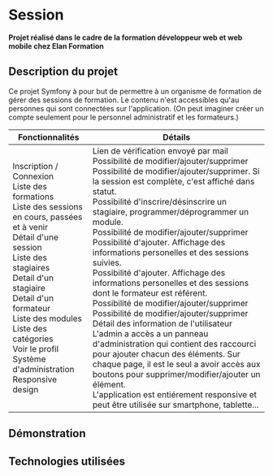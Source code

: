 # Session 

<b>Projet réalisé dans le cadre de la formation développeur web et web mobile chez Elan Formation </b>

##  Description du projet

Ce projet Symfony à pour but de permettre à un organisme de formation de gérer des sessions de formation. Le contenu n'est accessibles qu'au personnes qui sont connectées sur l'application. (On peut imaginer créer un compte seulement pour le personnel administratif et les formateurs.)

<table>
<thead>
  <tr>
      <th> Fonctionnalités </th>
      <th> Détails </th>
   </tr> 
</thead>
<tbody>
  <tr>
    <td>
        Inscription / Connexion <br>
        Liste des formations <br>
        Liste des sessions en cours, passées et à venir <br>
        Détail d'une session<br>
        Liste des stagiaires <br>
        Detail d'un stagiaire <br>
        Detail d'un formateur<br> 
        Liste des modules <br>
        Liste des catégories <br>
        Voir le profil <br>
        Système d'administration <br>
        Responsive design <br>
    </td>
    <td>
         Lien de vérification envoyé par mail <br>
        Possibilité de modifier/ajouter/supprimer<br>
        Possibilité de modifier/ajouter/supprimer. Si la session est complète, c'est affiché dans statut. <br>
        Possibilité d'inscrire/désinscrire un stagiaire, programmer/déprogrammer un module. <br>
        Possibilité de modifier/ajouter/supprimer<br>
        Possibilité d'ajouter. Affichage des informations personelles et des sessions suivies. <br>
        Possibilité d'ajouter. Affichage des informations personelles et des sessions dont le formateur est référent.<br> 
        Possibilité de modifier/ajouter/supprimer <br>
        Possibilité de modifier/ajouter/supprimer <br>
         Détail des information de l'utilisateur <br>
         L'admin a accès a un panneau d'administration qui contient des raccourci pour ajouter chacun des éléments. Sur chaque page, il est le seul a avoir accès aux boutons pour supprimer/modifier/ajouter un élément.<br> 
         L'application est entiérement responsive et peut être utilisée sur smartphone, tablette... <br>
    </td>
  </tr>
</tbody>
</table>



## Démonstration

## Technologies utilisées